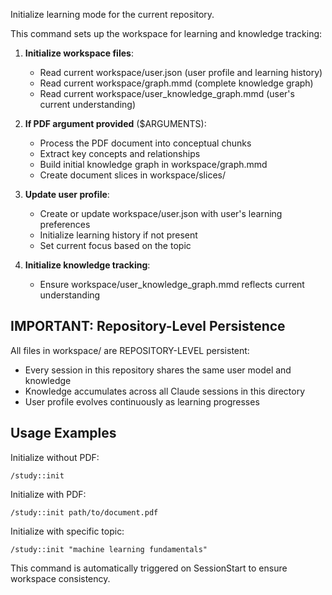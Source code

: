 Initialize learning mode for the current repository.

This command sets up the workspace for learning and knowledge tracking:

1. **Initialize workspace files**:
   - Read current workspace/user.json (user profile and learning history)
   - Read current workspace/graph.mmd (complete knowledge graph)
   - Read current workspace/user_knowledge_graph.mmd (user's current understanding)
   
2. **If PDF argument provided** ($ARGUMENTS):
   - Process the PDF document into conceptual chunks
   - Extract key concepts and relationships
   - Build initial knowledge graph in workspace/graph.mmd
   - Create document slices in workspace/slices/

3. **Update user profile**:
   - Create or update workspace/user.json with user's learning preferences
   - Initialize learning history if not present
   - Set current focus based on the topic

4. **Initialize knowledge tracking**:
   - Ensure workspace/user_knowledge_graph.mmd reflects current understanding

## IMPORTANT: Repository-Level Persistence

All files in workspace/ are REPOSITORY-LEVEL persistent:
- Every session in this repository shares the same user model and knowledge
- Knowledge accumulates across all Claude sessions in this directory
- User profile evolves continuously as learning progresses

## Usage Examples

Initialize without PDF:
```
/study::init
```

Initialize with PDF:
```
/study::init path/to/document.pdf  
```

Initialize with specific topic:
```
/study::init "machine learning fundamentals"
```

This command is automatically triggered on SessionStart to ensure workspace consistency.
